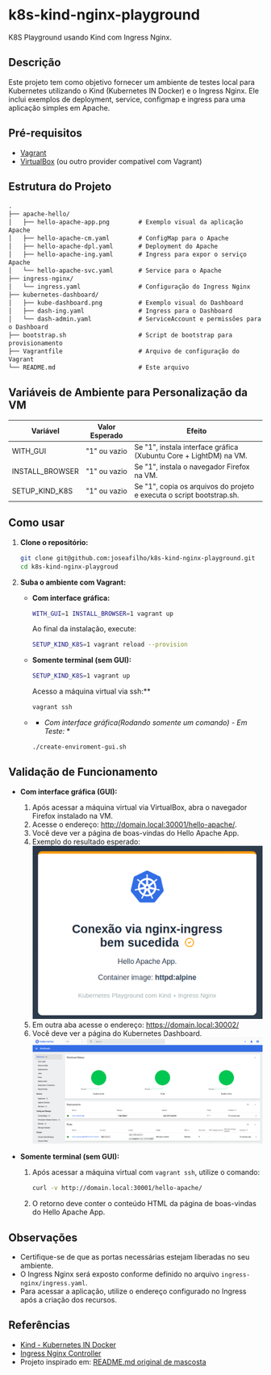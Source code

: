 # k8s-kind-nginx-playground

K8S Playground usando Kind com Ingress Nginx.

## Descrição

Este projeto tem como objetivo fornecer um ambiente de testes local para Kubernetes utilizando o Kind (Kubernetes IN Docker) e o Ingress Nginx. Ele inclui exemplos de deployment, service, configmap e ingress para uma aplicação simples em Apache.

## Pré-requisitos

- [Vagrant](https://www.vagrantup.com/)
- [VirtualBox](https://www.virtualbox.org/) (ou outro provider compatível com Vagrant)

## Estrutura do Projeto

```
.
├── apache-hello/
│   ├── hello-apache-app.png        # Exemplo visual da aplicação Apache
│   ├── hello-apache-cm.yaml        # ConfigMap para o Apache
│   ├── hello-apache-dpl.yaml       # Deployment do Apache
│   ├── hello-apache-ing.yaml       # Ingress para expor o serviço Apache
│   └── hello-apache-svc.yaml       # Service para o Apache
├── ingress-nginx/
│   └── ingress.yaml                # Configuração do Ingress Nginx
├── kubernetes-dashboard/
│   ├── kube-dashboard.png          # Exemplo visual do Dashboard
│   ├── dash-ing.yaml               # Ingress para o Dashboard
│   └── dash-admin.yaml             # ServiceAccount e permissões para o Dashboard
├── bootstrap.sh                    # Script de bootstrap para provisionamento
├── Vagrantfile                     # Arquivo de configuração do Vagrant
└── README.md                       # Este arquivo
```

## Variáveis de Ambiente para Personalização da VM

| Variável             | Valor Esperado | Efeito                                                                 |
|----------------------|:--------------:|------------------------------------------------------------------------|
| WITH_GUI             | "1" ou vazio   | Se "1", instala interface gráfica (Xubuntu Core + LightDM) na VM.      |
| INSTALL_BROWSER      | "1" ou vazio   | Se "1", instala o navegador Firefox na VM.                             |
| SETUP_KIND_K8S       | "1" ou vazio   | Se "1", copia os arquivos do projeto e executa o script bootstrap.sh.  |

## Como usar

1. **Clone o repositório:**
   ```sh
   git clone git@github.com:joseafilho/k8s-kind-nginx-playground.git
   cd k8s-kind-nginx-playgroud
   ```

2. **Suba o ambiente com Vagrant:**
   
   - **Com interface gráfica:**
     ```sh
     WITH_GUI=1 INSTALL_BROWSER=1 vagrant up
     ```
     Ao final da instalação, execute:
     ```sh
     SETUP_KIND_K8S=1 vagrant reload --provision
     ```
   
   - **Somente terminal (sem GUI):**
     ```sh
     SETUP_KIND_K8S=1 vagrant up
     ```
     Acesso a máquina virtual via ssh:**
     ```sh
     vagrant ssh
     ```
   
   - * *Com interface gráfica(Rodando somente um comando) - Em Teste:* *
     ```sh
     ./create-enviroment-gui.sh
     ```

## Validação de Funcionamento

- **Com interface gráfica (GUI):**
  1. Após acessar a máquina virtual via VirtualBox, abra o navegador Firefox instalado na VM.
  2. Acesse o endereço: http://domain.local:30001/hello-apache/.
  3. Você deve ver a página de boas-vindas do Hello Apache App.
  4. Exemplo do resultado esperado:
     ![Exemplo Hello Apache App](./apache-hello/hello-apache-app.png)
  5. Em outra aba acesse o endereço: https://domain.local:30002/
  6. Você deve ver a página do Kubernetes Dashboard.
     ![Kubernetes Dashboard](./kubernetes-dashboard/kube-dashboard.png)

- **Somente terminal (sem GUI):**
  1. Após acessar a máquina virtual com `vagrant ssh`, utilize o comando:
     ```sh
     curl -v http://domain.local:30001/hello-apache/
     ```
  2. O retorno deve conter o conteúdo HTML da página de boas-vindas do Hello Apache App.

## Observações

- Certifique-se de que as portas necessárias estejam liberadas no seu ambiente.
- O Ingress Nginx será exposto conforme definido no arquivo `ingress-nginx/ingress.yaml`.
- Para acessar a aplicação, utilize o endereço configurado no Ingress após a criação dos recursos.

## Referências

- [Kind - Kubernetes IN Docker](https://kind.sigs.k8s.io/)
- [Ingress Nginx Controller](https://kubernetes.github.io/ingress-nginx/)
- Projeto inspirado em: [README.md original de mascosta](https://github.com/mascosta/docs/blob/main/kind-ingress-nginx/README.md)
